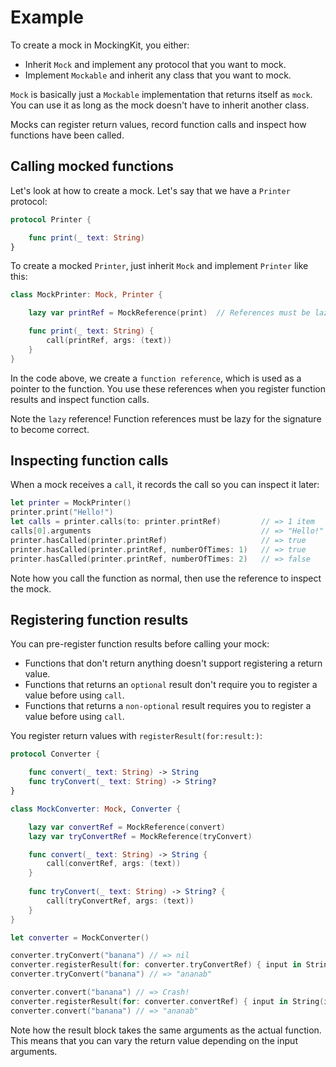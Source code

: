 #  Example

To create a mock in MockingKit, you either:

* Inherit `Mock` and implement any protocol that you want to mock.
* Implement `Mockable` and inherit any class that you want to mock.

`Mock` is basically just a `Mockable` implementation that returns itself as `mock`.  You can use it as long as the mock doesn't have to inherit another class.

Mocks can register return values, record function calls and inspect how functions have been called. 


## Calling mocked functions

Let's look at how to create a mock. Let's say that we have a `Printer` protocol:

```swift
protocol Printer {

    func print(_ text: String)
}
```

To create a mocked `Printer`, just inherit `Mock` and implement `Printer` like this:

```swift
class MockPrinter: Mock, Printer {

    lazy var printRef = MockReference(print)  // References must be lazy

    func print(_ text: String) {
        call(printRef, args: (text))
    }
}
```

In the code above, we create a `function reference`, which is used as a pointer to the function. You use these references when you register function results and inspect function calls.

Note the `lazy` reference! Function references must be lazy for the signature to become correct.


## Inspecting function calls

When a mock receives a `call`, it records the call so you can inspect it later:

```swift
let printer = MockPrinter()
printer.print("Hello!")
let calls = printer.calls(to: printer.printRef)         // => 1 item
calls[0].arguments                                      // => "Hello!"
printer.hasCalled(printer.printRef)                     // => true
printer.hasCalled(printer.printRef, numberOfTimes: 1)   // => true
printer.hasCalled(printer.printRef, numberOfTimes: 2)   // => false
```

Note how you call the function as normal, then use the reference to inspect the mock.


## Registering function results

You can pre-register function results before calling your mock:

* Functions that don't return anything doesn't support registering a return value.
* Functions that returns an `optional` result don't require you to register a value before using  `call`.
* Functions that returns a `non-optional` result requires you to register a value before using  `call`.

You register return values with `registerResult(for:result:)`:

```swift
protocol Converter {

    func convert(_ text: String) -> String
    func tryConvert(_ text: String) -> String?
}

class MockConverter: Mock, Converter {

    lazy var convertRef = MockReference(convert)
    lazy var tryConvertRef = MockReference(tryConvert)

    func convert(_ text: String) -> String {
        call(convertRef, args: (text))
    }
    
    func tryConvert(_ text: String) -> String? {
        call(tryConvertRef, args: (text))
    }
}

let converter = MockConverter()

converter.tryConvert("banana") // => nil
converter.registerResult(for: converter.tryConvertRef) { input in String(input.reversed()) }
converter.tryConvert("banana") // => "ananab"

converter.convert("banana") // => Crash!
converter.registerResult(for: converter.convertRef) { input in String(input.reversed()) }
converter.convert("banana") // => "ananab"
```

Note how the result block takes the same arguments as the actual function. This means that you can vary the return value depending on the input arguments.
